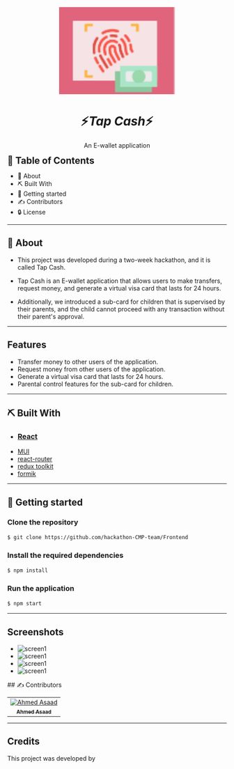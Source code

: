 ﻿<div align="center">
<img height="200" src="./src/assets/images/logo.png">
<h1/>
</div>

<div align="center">
    <h1 align='center'>⚡️<i>Tap Cash</i>⚡️</h1>
    <p> An E-wallet application </p>
</div>

<h2 style="display:inline">📝 Table of Contents</h2>

- 📑 About
- ⛏️ Built With
- 🏁 Getting started
- ✍️ Contributors
- 🔒 License

---

## 📑 About

- This project was developed during a two-week hackathon, and it is called Tap Cash.

- Tap Cash is an E-wallet application that allows users to make transfers, request money, and generate a virtual visa card that lasts for 24 hours.

- Additionally, we introduced a sub-card for children that is supervised by their parents, and the child cannot proceed with any transaction without their parent's approval.

---

## Features

<ul>
    <li>Transfer money to other users of the application.
</li>
    <li>Request money from other users of the application.
</li>
    <li>Generate a virtual visa card that lasts for 24 hours.
</li>
    <li>Parental control features for the sub-card for children.
</li>
</ul>

---

## ⛏️ Built With

- <h3> <a href="https://react.dev/blog/2022/03/29/react-v18" target="_blank">React</a></h3>
- <a href="https://mui.com/" target="_blank">MUI</a></h3>
- <a href="https://reactrouter.com/en/main " target="\_blank">react-router</a></h3>
- <a href="https://redux-toolkit.js.org/" target="\_blank">redux toolkit</a></h3>
- <a href="https://formik.org/docs/overview" target="\_blank">formik</a></h3>

---

## 🏁 Getting started

### Clone the repository

```bash
$ git clone https://github.com/hackathon-CMP-team/Frontend
```

### Install the required dependencies

```bash
$ npm install
```

### Run the application

```bash
$ npm start
```

---

## Screenshots

<ul>
<li>
    <img scr="" alt="screen1"/>
</li>

<li>
    <img scr="" alt="screen1"/>
</li>

<li>
    <img scr="" alt="screen1"/>
</li>
<li>
    <img scr="" alt="screen1"/>
</li>
</ul>
## ✍️ Contributors

<table>
  <tr>

<td align="center">
<a href="https://github.com/ahmedasad236" target="_black">
<img src="https://avatars.githubusercontent.com/u/68563546" width="150px;" alt="Ahmed Asaad"/><br /><sub><b>Ahmed Asaad</b></sub></a><br />
</td>

</tr>
 </table>

---

## Credits

This project was developed by
